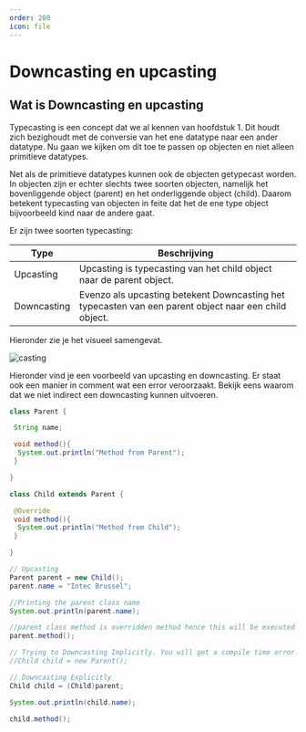 ```yaml
---
order: 200
icon: file
---
```

# Downcasting en upcasting

## Wat is Downcasting en upcasting

Typecasting is een concept dat we al kennen van hoofdstuk 1. Dit houdt zich bezighoudt met de conversie van het ene datatype naar een ander datatype. Nu gaan we kijken om dit toe te passen op objecten en niet alleen primitieve datatypes.

Net als de primitieve datatypes kunnen ook de objecten getypecast worden. In objecten zijn er echter slechts twee soorten objecten, namelijk het bovenliggende object (parent) en het onderliggende object (child). Daarom betekent typecasting van objecten in feite dat het de ene type object bijvoorbeeld kind naar de andere gaat.

Er zijn twee soorten typecasting:

| Type | Beschrijving |
|---|---|
| Upcasting | Upcasting is typecasting van het child object naar de parent object. |
| Downcasting | Evenzo als upcasting betekent Downcasting het typecasten van een parent object naar een child object. |

Hieronder zie je het visueel samengevat.

![casting](upcastingendowncasting.png)

<div style='page-break-after: always;'></div>

Hieronder vind je een voorbeeld van upcasting en downcasting. Er staat ook een manier in comment wat een error veroorzaakt. Bekijk eens waarom dat we niet indirect een downcasting kunnen uitvoeren.

```java
class Parent {

 String name;

 void method(){
  System.out.println("Method from Parent");
 }

}

class Child extends Parent {

 @Override 
 void method(){
  System.out.println("Method from Child");
 }

}

// Upcasting
Parent parent = new Child();
parent.name = "Intec Brussel";

//Printing the parent class name
System.out.println(parent.name);

//parent class method is overridden method hence this will be executed
parent.method();

// Trying to Downcasting Implicitly. You will get a compile time error.
//Child child = new Parent();

// Downcasting Explicitly
Child child = (Child)parent;

System.out.println(child.name);

child.method();
```
